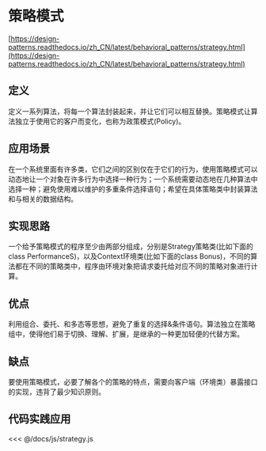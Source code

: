 # 策略模式

[https://design-patterns.readthedocs.io/zh_CN/latest/behavioral_patterns/strategy.html](https://design-patterns.readthedocs.io/zh_CN/latest/behavioral_patterns/strategy.html)

## 定义

定义一系列算法，将每一个算法封装起来，并让它们可以相互替换。策略模式让算法独立于使用它的客户而变化，也称为政策模式(Policy)。

## 应用场景

在一个系统里面有许多类，它们之间的区别仅在于它们的行为，使用策略模式可以动态地让一个对象在许多行为中选择一种行为；一个系统需要动态地在几种算法中选择一种；避免使用难以维护的多重条件选择语句；希望在具体策略类中封装算法和与相关的数据结构。

## 实现思路

一个给予策略模式的程序至少由两部分组成，分别是Strategy策略类(比如下面的class PerformanceS)，以及Context环境类(比如下面的class Bonus)，不同的算法都在不同的策略类中，程序由环境对象把请求委托给对应不同的策略对象进行计算。

## 优点

利用组合、委托、和多态等思想，避免了重复的选择&条件语句。算法独立在策略组中，使得他们易于切换、理解、扩展，是继承的一种更加轻便的代替方案。

## 缺点

要使用策略模式，必要了解各个的策略的特点，需要向客户端（环境类）暴露接口的实现，违背了最少知识原则。

## 代码实践应用

<<< @/docs/js/strategy.js

<strategy />